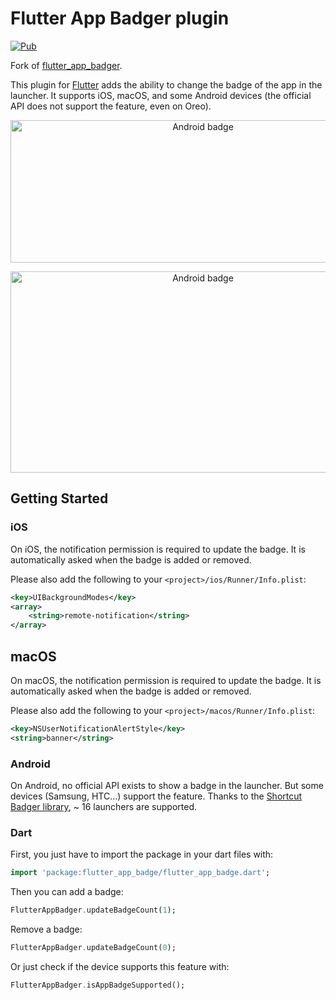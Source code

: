 # Flutter App Badger plugin

[![Pub](https://img.shields.io/pub/v/flutter_app_badger.svg)](https://pub.dartlang.org/packages/flutter_app_badger)

Fork of [flutter_app_badger](https://pub.dev/packages/flutter_app_badger).

This plugin for [Flutter](https://flutter.io) adds the ability to change the badge of the app in the launcher.
It supports iOS, macOS, and some Android devices (the official API does not support the feature, even on Oreo).

<p align="center">
  <img src="https://raw.githubusercontent.com/nazarpunk/flutter_app_badger/master/assets/ios.png" alt="Android badge" style="margin:auto" width="600" 
height="228">
</p>

<p align="center">
  <img src="https://raw.githubusercontent.com/nazarpunk/flutter_app_badger/master/assets/android.png" alt="Android badge" style="margin:auto" width="600" 
height="322">
</p>


## Getting Started

### iOS

On iOS, the notification permission is required to update the badge.
It is automatically asked when the badge is added or removed.

Please also add the following to your `<project>/ios/Runner/Info.plist`:
```xml
<key>UIBackgroundModes</key>
<array>
    <string>remote-notification</string>
</array>
```

## macOS

On macOS, the notification permission is required to update the badge.
It is automatically asked when the badge is added or removed.

Please also add the following to your `<project>/macos/Runner/Info.plist`:
```xml
<key>NSUserNotificationAlertStyle</key>
<string>banner</string>
```

### Android

On Android, no official API exists to show a badge in the launcher. But some devices (Samsung, HTC...) support the feature.
Thanks to the [Shortcut Badger library](https://github.com/leolin310148/ShortcutBadger/), ~ 16 launchers are supported.


### Dart

First, you just have to import the package in your dart files with:
```dart
import 'package:flutter_app_badge/flutter_app_badge.dart';
```

Then you can add a badge:
```dart
FlutterAppBadger.updateBadgeCount(1);
```

Remove a badge:
```dart
FlutterAppBadger.updateBadgeCount(0);
```

Or just check if the device supports this feature with:
```dart
FlutterAppBadger.isAppBadgeSupported();
```
